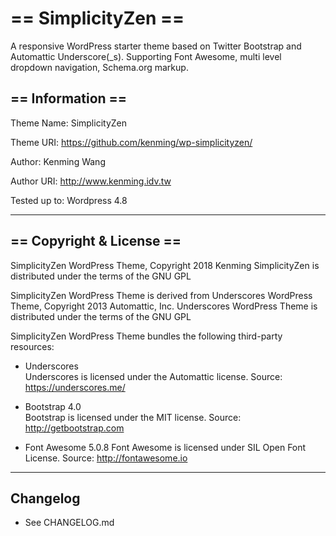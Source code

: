 == SimplicityZen ==
=========

A responsive WordPress starter theme based on Twitter Bootstrap and Automattic Underscore(_s). Supporting Font Awesome, multi level dropdown navigation, Schema.org markup.

== Information ==
-----------------

Theme Name: SimplicityZen

Theme URI: https://github.com/kenming/wp-simplicityzen/

Author: Kenming Wang

Author URI: http://www.kenming.idv.tw

Tested up to: Wordpress 4.8

___
== Copyright & License ==
-------------

SimplicityZen WordPress Theme, Copyright 2018 Kenming
SimplicityZen is distributed under the terms of the GNU GPL

SimplicityZen WordPress Theme is derived from Underscores WordPress Theme, Copyright 2013 Automattic, Inc.
Underscores WordPress Theme is distributed under the terms of the GNU GPL

SimplicityZen WordPress Theme bundles the following third-party resources:


* Underscores  
Underscores is licensed under the Automattic license.
Source: https://underscores.me/

* Bootstrap 4.0  
Bootstrap is licensed under the MIT license.
Source: http://getbootstrap.com

* Font Awesome 5.0.8
Font Awesome is licensed under SIL Open Font License.
Source: http://fontawesome.io

___

## Changelog

- See CHANGELOG.md